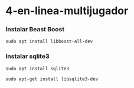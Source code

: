 # 4-en-linea-multijugador

### Instalar Beast Boost

```console
sudo apt install libboost-all-dev
```
### Instalar sqlite3
```console
sudo apt install sqlite3
```
```console
sudo apt-get install libsqlite3-dev
```
